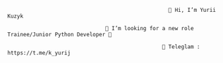                                                        👋 Hi, I’m Yurii Kuzyk

                                   👀 I’m looking for a new role Trainee/Junior Python Developer 🎯
 
                                                     📲 Teleglam : https://t.me/k_yurij
<!---
KuzykY/KuzykY is a ✨ special ✨ repository because its `README.md` (this file) appears on your GitHub profile.
You can click the Preview link to take a look at your changes.
--->
